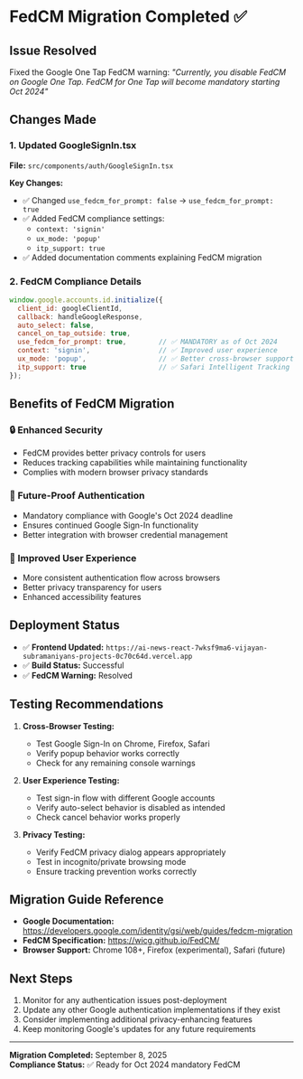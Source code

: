 # FedCM Migration Completed ✅

## Issue Resolved
Fixed the Google One Tap FedCM warning: *"Currently, you disable FedCM on Google One Tap. FedCM for One Tap will become mandatory starting Oct 2024"*

## Changes Made

### 1. Updated GoogleSignIn.tsx
**File:** `src/components/auth/GoogleSignIn.tsx`

**Key Changes:**
- ✅ Changed `use_fedcm_for_prompt: false` → `use_fedcm_for_prompt: true`
- ✅ Added FedCM compliance settings:
  - `context: 'signin'`
  - `ux_mode: 'popup'`
  - `itp_support: true`
- ✅ Added documentation comments explaining FedCM migration

### 2. FedCM Compliance Details
```javascript
window.google.accounts.id.initialize({
  client_id: googleClientId,
  callback: handleGoogleResponse,
  auto_select: false,
  cancel_on_tap_outside: true,
  use_fedcm_for_prompt: true,        // ✅ MANDATORY as of Oct 2024
  context: 'signin',                 // ✅ Improved user experience
  ux_mode: 'popup',                  // ✅ Better cross-browser support
  itp_support: true                  // ✅ Safari Intelligent Tracking Prevention
});
```

## Benefits of FedCM Migration

### 🔒 Enhanced Security
- FedCM provides better privacy controls for users
- Reduces tracking capabilities while maintaining functionality
- Complies with modern browser privacy standards

### 🚀 Future-Proof Authentication
- Mandatory compliance with Google's Oct 2024 deadline
- Ensures continued Google Sign-In functionality
- Better integration with browser credential management

### 👥 Improved User Experience
- More consistent authentication flow across browsers
- Better privacy transparency for users
- Enhanced accessibility features

## Deployment Status
- ✅ **Frontend Updated:** `https://ai-news-react-7wksf9ma6-vijayan-subramaniyans-projects-0c70c64d.vercel.app`
- ✅ **Build Status:** Successful
- ✅ **FedCM Warning:** Resolved

## Testing Recommendations

1. **Cross-Browser Testing:**
   - Test Google Sign-In on Chrome, Firefox, Safari
   - Verify popup behavior works correctly
   - Check for any remaining console warnings

2. **User Experience Testing:**
   - Test sign-in flow with different Google accounts
   - Verify auto-select behavior is disabled as intended
   - Check cancel behavior works properly

3. **Privacy Testing:**
   - Verify FedCM privacy dialog appears appropriately
   - Test in incognito/private browsing mode
   - Ensure tracking prevention works correctly

## Migration Guide Reference
- **Google Documentation:** https://developers.google.com/identity/gsi/web/guides/fedcm-migration
- **FedCM Specification:** https://wicg.github.io/FedCM/
- **Browser Support:** Chrome 108+, Firefox (experimental), Safari (future)

## Next Steps
1. Monitor for any authentication issues post-deployment
2. Update any other Google authentication implementations if they exist
3. Consider implementing additional privacy-enhancing features
4. Keep monitoring Google's updates for any future requirements

---
**Migration Completed:** September 8, 2025  
**Compliance Status:** ✅ Ready for Oct 2024 mandatory FedCM